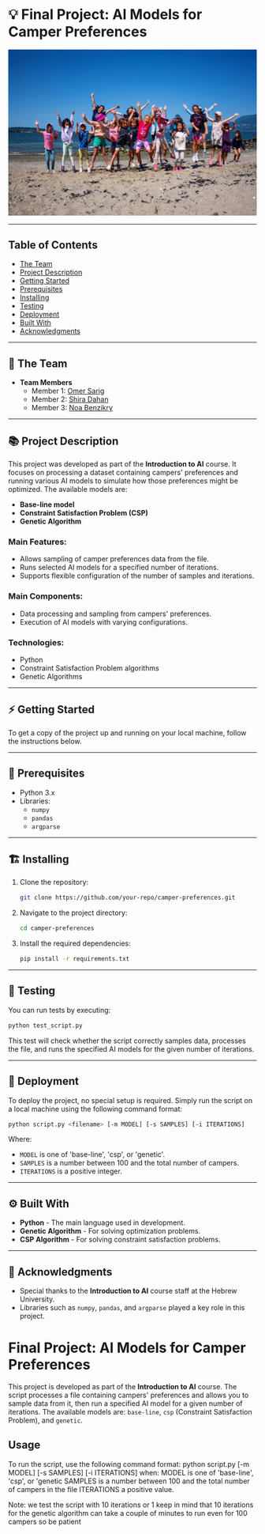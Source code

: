 # 💡 **Final Project: AI Models for Camper Preferences**

![Project Cover Image](project_image.jpeg)


---

## Table of Contents
- [The Team](#the-team)
- [Project Description](#project-description)
- [Getting Started](#getting-started)
- [Prerequisites](#prerequisites)
- [Installing](#installing)
- [Testing](#testing)
- [Deployment](#deployment)
- [Built With](#built-with)
- [Acknowledgments](#acknowledgments)

---

## 👥 **The Team**

- **Team Members**  
  - Member 1: [Omer Sarig](omer.sarig@mail.huji.ac.il)
  - Member 2: [Shira Dahan](shira.dahan@mail.huji.ac.il)
  - Member 3: [Noa Benzikry](noa.benzikry@mail.huji.ac.il) 

---

## 📚 **Project Description**

This project was developed as part of the **Introduction to AI** course. It focuses on processing a dataset containing campers' preferences and running various AI models to simulate how those preferences might be optimized. The available models are:

- **Base-line model**  
- **Constraint Satisfaction Problem (CSP)**  
- **Genetic Algorithm**

### Main Features:
- Allows sampling of camper preferences data from the file.
- Runs selected AI models for a specified number of iterations.
- Supports flexible configuration of the number of samples and iterations.

### Main Components:
- Data processing and sampling from campers' preferences.
- Execution of AI models with varying configurations.

### Technologies:
- Python
- Constraint Satisfaction Problem algorithms
- Genetic Algorithms

---

## ⚡ **Getting Started**

To get a copy of the project up and running on your local machine, follow the instructions below.

---

## 🧱 **Prerequisites**

- Python 3.x
- Libraries: 
  - `numpy`
  - `pandas`
  - `argparse`

---

## 🏗️ **Installing**

1. Clone the repository:  
   ```bash
   git clone https://github.com/your-repo/camper-preferences.git
   ```
2. Navigate to the project directory:  
   ```bash
   cd camper-preferences
   ```
3. Install the required dependencies:  
   ```bash
   pip install -r requirements.txt
   ```

---

## 🧪 **Testing**

You can run tests by executing:

```bash
python test_script.py
```

This test will check whether the script correctly samples data, processes the file, and runs the specified AI models for the given number of iterations.

---

## 🚀 **Deployment**

To deploy the project, no special setup is required. Simply run the script on a local machine using the following command format:

```bash
python script.py <filename> [-m MODEL] [-s SAMPLES] [-i ITERATIONS]
```

Where:
- `MODEL` is one of 'base-line', 'csp', or 'genetic'.
- `SAMPLES` is a number between 100 and the total number of campers.
- `ITERATIONS` is a positive integer.

---

## ⚙️ **Built With**

- **Python** - The main language used in development.
- **Genetic Algorithm** - For solving optimization problems.
- **CSP Algorithm** - For solving constraint satisfaction problems.

---

## 🙏 **Acknowledgments**
- Special thanks to the **Introduction to AI** course staff at the Hebrew University.
- Libraries such as `numpy`, `pandas`, and `argparse` played a key role in this project.



# Final Project: AI Models for Camper Preferences

This project is developed as part of the **Introduction to AI** course.
The script processes a file containing campers' preferences and allows you to sample data from it,
then run a specified AI model for a given number of iterations.
The available models are: `base-line`, `csp` (Constraint Satisfaction Problem), and `genetic`.

## Usage

To run the script, use the following command format:
python script.py <filename> [-m MODEL] [-s SAMPLES] [-i ITERATIONS]
when:
MODEL is one of 'base-line', 'csp', or 'genetic
SAMPLES is a number between 100 and the total number of campers in the file
ITERATIONS a positive value.

Note: we test the script with 10 iterations or 1 keep in mind that 10 iterations for the genetic algorithm can
take a couple of minutes to run even for 100 campers so be patient



